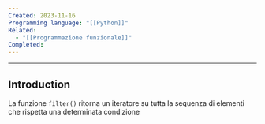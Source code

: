 ```yaml
---
Created: 2023-11-16
Programming language: "[[Python]]"
Related:
  - "[[Programmazione funzionale]]"
Completed:
---
```

---
## Introduction
La funzione `filter()` ritorna un iteratore su tutta la sequenza di elementi che rispetta una determinata condizione